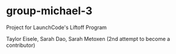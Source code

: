 # group-michael-3
Project for LaunchCode's Liftoff Program


Taylor Eisele,
Sarah Dao,
Sarah Metoxen (2nd attempt to become a contributor)